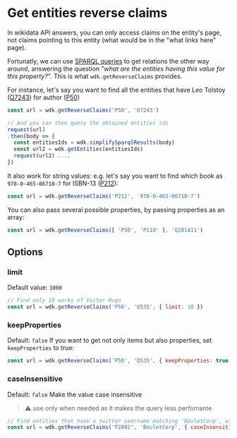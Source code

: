 # Get entities reverse claims

In wikidata API answers, you can only access claims on the entity's page, not claims pointing to this entity (what would be in the "what links here" page).

Fortunatly, we can use [SPARQL queries](sparql_query.md) to get relations the other way around, answering the question "*what are the entities having this value for this property?*". This is what `wdk.getReverseClaims` provides.

For instance, let's say you want to find all the entities that have Leo Tolstoy ([Q7243](http://www.wikidata.org/entity/Q7243)) for author ([P50](http://www.wikidata.org/entity/P50))

```js
const url = wdk.getReverseClaims('P50', 'Q7243')

// And you can then query the obtained entities ids
request(url)
.then(body => {
  const entitiesIds = wdk.simplifySparqlResults(body)
  const url2 = wdk.getEntities(entitiesIds)
  request(url2) ....
})
```

It also work for string values: e.g. let's say you want to find which book as `978-0-465-06710-7` for ISBN-13 ([P212](http://www.wikidata.org/entity/P212)):

```js
const url = wdk.getReverseClaims('P212', '978-0-465-06710-7')
```

You can also pass several possible properties, by passing properties as an array:
```js
const url = wdk.getReverseClaims([ 'P50', 'P110' ], 'Q281411')
```

## Options
### limit

Default value: `1000`
```js
// Find only 10 works of Victor Hugo
const url = wdk.getReverseClaims('P50', 'Q535', { limit: 10 })
```

### keepProperties
Default: `false`
If you want to get not only items but also properties, set `keepProperties` to true:
```js
const url = wdk.getReverseClaims('P50', 'Q535', { keepProperties: true })
```

### caseInsensitive
Default: `false`
Make the value case insensitive

> :warning: use only when needed as it makes the query less perfomante

```js
// Find entities that have a twitter username matching 'BouletCorp', without considering the case
const url = wdk.getReverseClaims('P2002', 'BouletCorp', { caseInsensitive: true })
```
